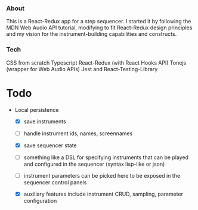 ### About
This is a React-Redux app for a step sequencer. I started it by following the MDN Web Audio API tutorial, modifying to fit
React-Redux design principles and my vision for the instrument-building capabilities and constructs.

### Tech
CSS from scratch
Typescript
React-Redux (with React Hooks API)
Tonejs (wrapper for Web Audio APIs)
Jest and React-Testing-Library

# Todo
* Local persistence
  * [x] save instruments
  * [ ] handle instrument ids, names, screennames
  * [x] save sequencer state
  * [ ] something like a DSL for specifying instruments that can be played and
    configured in the sequencer (syntax lisp-like or json)
  * [ ] instrument parameters can be picked here to be exposed in the sequencer
        control panels
  * [x] auxiliary features include instrument CRUD, sampling, parameter
        configuration


